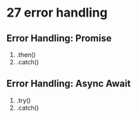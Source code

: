 # 27 error handling

## Error Handling: Promise

1. .then()
1. .catch()

## Error Handling: Async Await

1. .try()
1. .catch()
